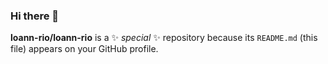 ### Hi there 👋

**loann-rio/loann-rio** is a ✨ _special_ ✨ repository because its `README.md` (this file) appears on your GitHub profile.

